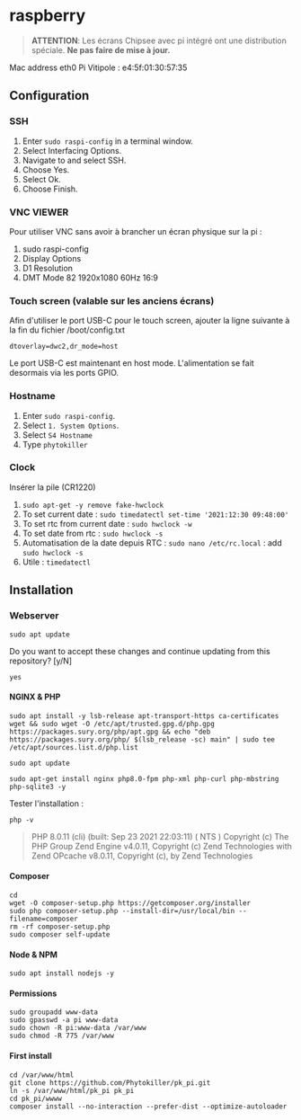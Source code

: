 # raspberry

> **ATTENTION**: Les écrans Chipsee avec pi intégré ont une distribution spéciale. **Ne pas faire de mise à jour.**

Mac address eth0 Pi Vitipole : e4:5f:01:30:57:35
## Configuration

### SSH

1. Enter `sudo raspi-config` in a terminal window.
2. Select Interfacing Options.
3. Navigate to and select SSH.
4. Choose Yes.
5. Select Ok.
6. Choose Finish.

### VNC VIEWER

Pour utiliser VNC sans avoir à brancher un écran physique sur la pi :
1. sudo raspi-config
2. Display Options
3. D1 Resolution
5. DMT Mode 82 1920x1080 60Hz 16:9

### Touch screen (valable sur les anciens écrans)

Afin d'utiliser le port USB-C pour le touch screen, ajouter la ligne suivante à la fin du fichier /boot/config.txt

    dtoverlay=dwc2,dr_mode=host
    
Le port USB-C est maintenant en host mode. L'alimentation se fait desormais via les ports GPIO.

### Hostname

1. Enter `sudo raspi-config`.
2. Select `1. System Options`.
3. Select `S4 Hostname`
4. Type `phytokiller`

### Clock
Insérer la pile (CR1220)
1. `sudo apt-get -y remove fake-hwclock`
2. To set current date : `sudo timedatectl set-time '2021:12:30 09:48:00'`
3. To set rtc from current date : `sudo hwclock -w`
4. To set date from rtc : `sudo hwclock -s`
5. Automatisation de la date depuis RTC : `sudo nano /etc/rc.local` : add  `sudo hwclock -s`
6. Utile : `timedatectl`

## Installation

### Webserver

```
sudo apt update
```

Do you want to accept these changes and continue updating from this repository? [y/N]
```
yes
```

#### NGINX & PHP
```
sudo apt install -y lsb-release apt-transport-https ca-certificates wget && sudo wget -O /etc/apt/trusted.gpg.d/php.gpg https://packages.sury.org/php/apt.gpg && echo "deb https://packages.sury.org/php/ $(lsb_release -sc) main" | sudo tee /etc/apt/sources.list.d/php.list
```

```
sudo apt update
```

```
sudo apt-get install nginx php8.0-fpm php-xml php-curl php-mbstring php-sqlite3 -y
```

Tester l'installation :
```
php -v
```
> PHP 8.0.11 (cli) (built: Sep 23 2021 22:03:11) ( NTS )
Copyright (c) The PHP Group
Zend Engine v4.0.11, Copyright (c) Zend Technologies
    with Zend OPcache v8.0.11, Copyright (c), by Zend Technologies

#### Composer

    cd
    wget -O composer-setup.php https://getcomposer.org/installer
    sudo php composer-setup.php --install-dir=/usr/local/bin --filename=composer
    rm -rf composer-setup.php
    sudo composer self-update
    
#### Node & NPM

    sudo apt install nodejs -y

#### Permissions

    sudo groupadd www-data
    sudo gpasswd -a pi www-data
    sudo chown -R pi:www-data /var/www
    sudo chmod -R 775 /var/www
    
#### First install

    cd /var/www/html
    git clone https://github.com/Phytokiller/pk_pi.git
    ln -s /var/www/html/pk_pi pk_pi
    cd pk_pi/wwww
    composer install --no-interaction --prefer-dist --optimize-autoloader
